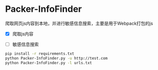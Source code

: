 # Packer-InfoFinder

爬取网页js内容到本地，并进行敏感信息搜索，主要是用于Webpack打包的js

- [x] 爬取js内容
- [ ] 敏感信息搜索


```bash copy
pip install -r requirements.txt
python Packer-InfoFinder.py -u http://test.com
python Packer-InfoFinder.py -l urls.txt 
```



